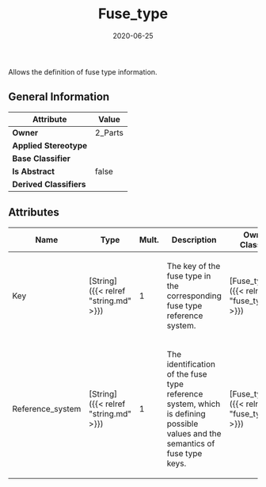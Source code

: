 ﻿---
title: Fuse_type
toc: false
type: specs
date: "2020-06-25"
draft: false
specification: KBL
version: 2.5.sr1
documentType: "Recommendation"
elementType: Class
classes:
  - Fuse_type
menu_name: kbl-2.5.sr1
---
Allows the definition of fuse type information.

## General Information

| Attribute               | Value |
|-------------------------|-------|
| **Owner**               | 2_Parts |
| **Applied Stereotype**  |   |
| **Base Classifier**     |   |
| **Is Abstract**         | false |
| **Derived Classifiers** |   |

## Attributes
|  Name  |  Type  |  Mult.  |  Description  |  Owning Classifier  |
|--------|--------|---------|---------------|--------------|
|Key | [String]({{< relref "string.md" >}}) | 1 | <p> The key of the fuse type in the corresponding fuse type reference system.      </p> | [Fuse_type]({{< relref "fuse_type.md" >}}) |
|Reference_system | [String]({{< relref "string.md" >}}) | 1 | <p> The identification of the fuse type reference system, which is defining possible values and the semantics of fuse type keys.      </p> | [Fuse_type]({{< relref "fuse_type.md" >}}) |

